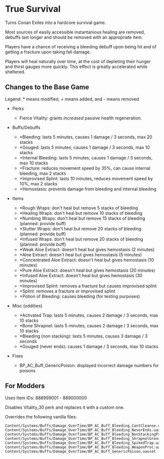 True Survival
=============

Turns Conan Exiles into a hardcore survival game.

Most sources of easily accessible instantanious healing are removed,
debuffs last longer and should be removed with an appropriate item.

Players have a chance of receiving a bleeding debuff upon being hit and of
getting a fracture upon taking fall damage.

Players will heal naturally over time, at the cost of depleting their hunger and thirst gauges
more quickly. This effect is greatly accelerated while sheltered.

Changes to the Base Game
------------------------

Legend: * means modified, + means added, and - means removed

- Perks
    - Fierce Vitality: grants *increased* passive health regeneration.

- Buffs/Debuffs
    - *Bleeding: lasts 5 minutes, causes 1 damage / 3 seconds, max 20 stacks
    - *Gouged: lasts 5 minutes, causes 1 damage / 3 seconds, max 10 stacks
    - +Internal Bleeding: lasts 5 minutes, causes 1 damage / 3 seconds, max 10 stacks
    - +Fracture: reduces movement speed by 35%, can cause internal bleeding, max 2 stacks
    - +Improvised Splint: lasts 10 minutes, reduces movement speed by 10%, max 2 stacks
    - +Hemostasis: prevents damage from bleeding and internal bleeding

- Items
    - *Rough Wraps: don't heal but remove 5 stacks of bleeding
    - *Healing Wraps: don't heal but remove 10 stacks of bleeding
    - *Numbing Wraps: don't heal but remove 15 stacks of bleeding (planned: provide buff)
    - *Stutter Wraps: don't heal but remove 20 stacks of bleeding (planned: provide buff)
    - *Infused Wraps: don't heal but remove 20 stacks of bleeding (planned: provide buff)
    - *Weak Aloe Extract: doesn't heal but gives hemostasis (2 minutes)
    - *Aloe Extract: doesn't heal but gives hemostasis (5 minutes)
    - *Concentrated Aloe Extract: doesn't heal but gives hemostasis (10 minutes)
    - *Pure Aloe Extract: doesn't heal but gives hemostasis (20 minutes)
    - *Infused Aloe Extract: doesn't heal but gives hemostasis (30 minutes)
    - +Improvised Splint: removes a fracture but causes improvised splint
    - +Splint: removes a fracture or improvised splint
    - +Potion of Bleeding: causes bleeding (for testing purposes)

- Misc (oddities)
    - *Activated Trap: lasts 5 minutes, causes 2 damage / 3 seconds, max 10 stacks
    - *Bone Shrapnel: lasts 5 minutes, causes 2 damage / 3 seconds, max 10 stacks
    - *Bleeding (non stacking): lasts 5 minutes, causes 3 damage / 3 seconds
    - *Gouged (never ends): causes 1 damage / 3 seconds, max 10 stacks

- Fixes
    - BP_AC_Buff_GenericPoison: displayed incorrect damage numbers for poisons

For Modders
-----------

Uses Item IDs: 888999001 - 889000000

Disables Vitality_30 perk and replaces it with a custom one.

Overrides the following vanilla files:

```
Content/Systems/Buffs/Damage_OverTime/BP_AC_Buff_Bleeding_CantCleanse.uasset
Content/Systems/Buffs/Damage_OverTime/BP_AC_Buff_Bleeding_NeverEnds.uasset
Content/Systems/Buffs/Damage_OverTime/BP_AC_Buff_Bleeding_NonStackingProc.uasset
Content/Systems/Buffs/Damage_OverTime/BP_AC_Buff_Bleeding_ShrapnelGrenade.uasset
Content/Systems/Buffs/Damage_OverTime/BP_AC_Buff_Bleeding_SpikedTrap.uasset
Content/Systems/Buffs/Damage_OverTime/BP_AC_Buff_Bleeding_WeaponProc.uasset
Content/Systems/Buffs/Damage_OverTime/BP_AC_Buff_GenericPoison.uasset
```